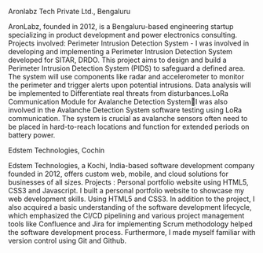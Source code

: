 Aronlabz Tech Private Ltd., Bengaluru

AronLabz, founded in 2012, is a Bengaluru-based engineering startup specializing in product
development and power electronics consulting.
Projects involved:
Perimeter Intrusion Detection System -
I was involved in developing and implementing a Perimeter Intrusion Detection System developed
for SITAR, DRDO. This project aims to design and build a Perimeter Intrusion Detection System (PIDS) to safeguard a
defined area. The system will use components like radar and accelerometer to monitor the
perimeter and trigger alerts upon potential intrusions. Data analysis will be implemented to
Differentiate real threats from disturbances.LoRa Communication Module for Avalanche Detection SystemI was also involved in the Avalanche Detection System software testing using LoRa
communication. The system is crucial as avalanche sensors often need to be placed in hard-to-reach locations and
function for extended periods on battery power.


Edstem Technologies, Cochin

Edstem Technologies, a Kochi, India-based software development company founded in 2012, offers
custom web, mobile, and cloud solutions for businesses of all sizes.
Projects :
Personal portfolio website using HTML5, CSS3 and Javascript.
I built a personal portfolio website to showcase my web development skills. Using HTML5 and
CSS3. In addition to the project, I also acquired a basic understanding of the software development
lifecycle, which emphasized the CI/CD pipelining and various project management tools like
Confluence and Jira for implementing Scrum methodology helped the software development
process. Furthermore, I made myself familiar with version control using Git and Github.
